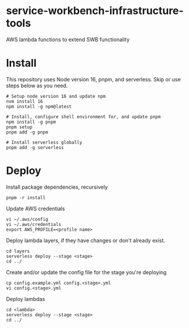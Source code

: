 # service-workbench-infrastructure-tools
AWS lambda functions to extend SWB functionality


# Install
This repository uses Node version 16, pnpm, and serverless. Skip or use steps below as you need.
```shell
# Setup node version 16 and update npm
nvm install 16
npm install -g npm@latest
```

```shell
# Install, configure shell environment for, and update pnpm
npm install -g pnpm
pnpm setup
pnpm add -g pnpm
```

```shell
# Install serverless globally
pnpm add -g serverless
```

# Deploy
Install package dependencies, recursively
```shell
pnpm -r install
```

Update AWS credentials
```shell
vi ~/.aws/config
vi ~/.aws/credentials
export AWS_PROFILE=<profile name>
```

Deploy lambda layers, if they have changes or don't already exist.
```shell
cd layers
serverless deploy --stage <stage>
cd ../
```

Create and/or update the config file for the stage you're deploying
```shell
cp config.example.yml config.<stage>.yml
vi config.<stage>.yml
```

Deploy lambdas
```shell
cd <lambda>
serverless deploy --stage <stage>
cd ../
```